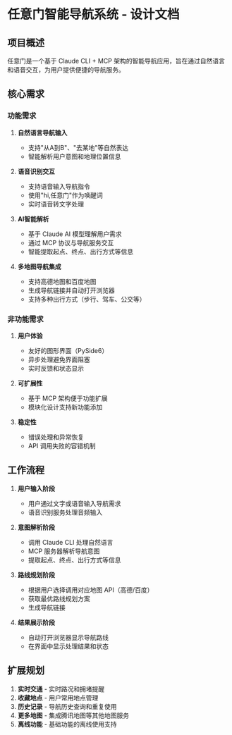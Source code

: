 # 任意门智能导航系统 - 设计文档

## 项目概述

任意门是一个基于 Claude CLI + MCP 架构的智能导航应用，旨在通过自然语言和语音交互，为用户提供便捷的导航服务。

## 核心需求

### 功能需求

1. **自然语言导航输入**
   - 支持"从A到B"、"去某地"等自然表达
   - 智能解析用户意图和地理位置信息

2. **语音识别交互**
   - 支持语音输入导航指令
   - 使用"hi,任意门"作为唤醒词
   - 实时语音转文字处理

3. **AI智能解析**
   - 基于 Claude AI 模型理解用户需求
   - 通过 MCP 协议与导航服务交互
   - 智能提取起点、终点、出行方式等信息

4. **多地图导航集成**
   - 支持高德地图和百度地图
   - 生成导航链接并自动打开浏览器
   - 支持多种出行方式（步行、驾车、公交等）

### 非功能需求

1. **用户体验**
   - 友好的图形界面（PySide6）
   - 异步处理避免界面阻塞
   - 实时反馈和状态显示

2. **可扩展性**
   - 基于 MCP 架构便于功能扩展
   - 模块化设计支持新功能添加

3. **稳定性**
   - 错误处理和异常恢复
   - API 调用失败的容错机制

## 工作流程

1. **用户输入阶段**
   - 用户通过文字或语音输入导航需求
   - 语音识别服务处理音频输入

2. **意图解析阶段**
   - 调用 Claude CLI 处理自然语言
   - MCP 服务器解析导航意图
   - 提取起点、终点、出行方式等信息

3. **路线规划阶段**
   - 根据用户选择调用对应地图 API（高德/百度）
   - 获取最优路线规划方案
   - 生成导航链接

4. **结果展示阶段**
   - 自动打开浏览器显示导航路线
   - 在界面中显示处理结果和状态

## 扩展规划

1. **实时交通** - 实时路况和拥堵提醒
2. **收藏地点** - 用户常用地点管理
3. **历史记录** - 导航历史查询和重复使用
4. **更多地图** - 集成腾讯地图等其他地图服务
5. **离线功能** - 基础功能的离线使用支持